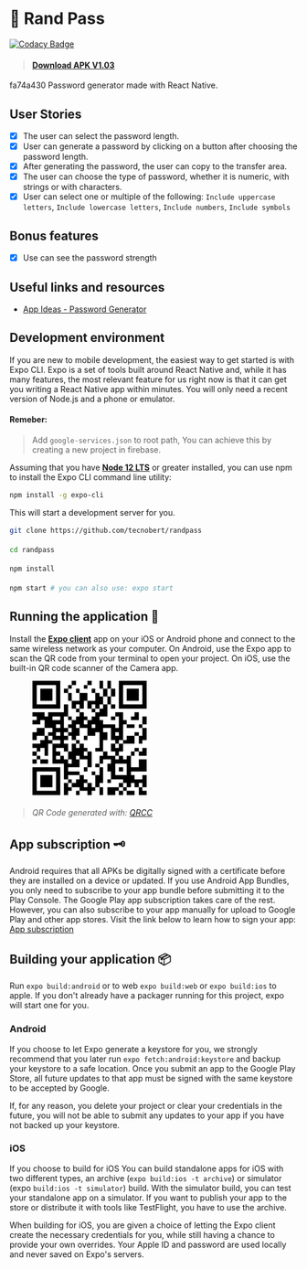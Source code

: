 # 🔐 Rand Pass

[![Codacy Badge](https://api.codacy.com/project/badge/Grade/4776edea5a664de0afc508fe2221b778)](https://app.codacy.com/manual/hebertcisco/randpass_2?utm_source=github.com&utm_medium=referral&utm_content=hebertcisco/randpass&utm_campaign=Badge_Grade_Dashboard)

> #### [Download APK V1.03](https://github.com/hebertcisco/randpass/releases/download/v1.3/randpass-f8730b38189d45649e588b5eac61260f-signed.apk)
fa74a430
Password generator made with React Native.

## User Stories

-   [x] The user can select the password length.
-   [x] User can generate a password by clicking on a button after choosing the password length.
-   [x] After generating the password, the user can copy to the transfer area.
-   [x] The user can choose the type of password, whether it is numeric, with strings or with characters.
-   [x] User can select one or multiple of the following: `Include uppercase letters`, `Include lowercase letters`, `Include numbers`, `Include symbols`

## Bonus features

-   [x] Use can see the password strength

## Useful links and resources

-   [App Ideas - Password Generator
    ](https://github.com/florinpop17/app-ideas/blob/master/Projects/2-Intermediate/Password-Generator.md)

## Development environment

If you are new to mobile development, the easiest way to get started is with Expo CLI. Expo is a set of tools built around React Native and, while it has many features, the most relevant feature for us right now is that it can get you writing a React Native app within minutes. You will only need a recent version of Node.js and a phone or emulator.

#### Remeber:

> Add `google-services.json` to root path, You can achieve this by creating a new project in firebase.


Assuming that you have [**Node 12 LTS**](https://nodejs.org/en/download/) or greater installed, you can use npm to install the Expo CLI command line utility:

```sh
npm install -g expo-cli
```

This will start a development server for you.

```sh
git clone https://github.com/tecnobert/randpass

cd randpass

npm install

npm start # you can also use: expo start
```

## Running the application 🚚

Install the [**Expo client**](https://expo.io/) app on your iOS or Android phone and connect to the same wireless network as your computer. On Android, use the Expo app to scan the QR code from your terminal to open your project. On iOS, use the built-in QR code scanner of the Camera app.

<figure>
<img height='200px' alt='Expo Link' src='.github/images/expo-link-randpass.png'/>
</figure>

> ###### QR Code generated with: [QRCC](https://qrcc.now.sh/)

## App subscription 🗝️

Android requires that all APKs be digitally signed with a certificate before they are installed on a device or updated. If you use Android App Bundles, you only need to subscribe to your app bundle before submitting it to the Play Console. The Google Play app subscription takes care of the rest. However, you can also subscribe to your app manually for upload to Google Play and other app stores. Visit the link below to learn how to sign your app:
[App subscription](https://developer.android.com/studio/publish/app-signing)

## Building your application 📦

Run `expo build:android` or to web `expo build:web` or `expo build:ios` to apple. If you don't already have a packager running for this project, expo will start one for you.

### Android

If you choose to let Expo generate a keystore for you, we strongly recommend that you later run `expo fetch:android:keystore` and backup your keystore to a safe location. Once you submit an app to the Google Play Store, all future updates to that app must be signed with the same keystore to be accepted by Google.

If, for any reason, you delete your project or clear your credentials in the future, you will not be able to submit any updates to your app if you have not backed up your keystore.

### iOS

If you choose to build for iOS
You can build standalone apps for iOS with two different types, an archive (`expo build:ios -t archive`) or simulator (expo `build:ios -t simulator`) build. With the simulator build, you can test your standalone app on a simulator. If you want to publish your app to the store or distribute it with tools like TestFlight, you have to use the archive.

When building for iOS, you are given a choice of letting the Expo client create the necessary credentials for you, while still having a chance to provide your own overrides. Your Apple ID and password are used locally and never saved on Expo's servers.
